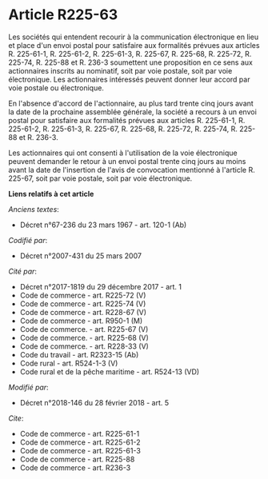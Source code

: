 # Article R225-63

Les sociétés qui entendent recourir à la communication électronique en lieu et place d'un envoi postal pour satisfaire aux
formalités prévues aux articles R. 225-61-1, R. 225-61-2, R. 225-61-3, R. 225-67, R. 225-68, R. 225-72, R. 225-74, R. 225-88
et R. 236-3 soumettent une proposition en ce sens aux actionnaires inscrits au nominatif, soit par voie postale, soit par
voie électronique. Les actionnaires intéressés peuvent donner leur accord par voie postale ou électronique. 

En l'absence d'accord de l'actionnaire, au plus tard trente cinq jours avant la date de la prochaine assemblée générale, la
société a recours à un envoi postal pour satisfaire aux formalités prévues aux articles R. 225-61-1, R. 225-61-2, R.
225-61-3, R. 225-67, R. 225-68, R. 225-72, R. 225-74, R. 225-88 et R. 236-3. 

Les actionnaires qui ont consenti à l'utilisation de la voie électronique peuvent demander le retour à un envoi postal trente
cinq jours au moins avant la date de l'insertion de l'avis de convocation mentionné à l'article R. 225-67, soit par voie
postale, soit par voie électronique.

**Liens relatifs à cet article**

_Anciens textes_:

  - Décret n°67-236 du 23 mars 1967 - art. 120-1 (Ab)

_Codifié par_:

  - Décret n°2007-431 du 25 mars 2007

_Cité par_:

  - Décret n°2017-1819 du 29 décembre 2017 - art. 1
  - Code de commerce - art. R225-72 (V)
  - Code de commerce - art. R225-74 (V)
  - Code de commerce - art. R228-67 (V)
  - Code de commerce - art. R950-1 (M)
  - Code de commerce. - art. R225-67 (V)
  - Code de commerce. - art. R225-68 (V)
  - Code de commerce. - art. R228-33 (V)
  - Code du travail - art. R2323-15 (Ab)
  - Code rural - art. R524-1-3 (V)
  - Code rural et de la pêche maritime - art. R524-13 (VD)

_Modifié par_:

  - Décret n°2018-146 du 28 février 2018 - art. 5

_Cite_:

  - Code de commerce - art. R225-61-1
  - Code de commerce - art. R225-61-2
  - Code de commerce - art. R225-61-3
  - Code de commerce - art. R225-88
  - Code de commerce - art. R236-3
